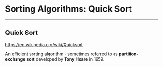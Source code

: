 # Sorting Algorithms: Quick Sort

---

## Quick Sort

<https://en.wikipedia.org/wiki/Quicksort>

An efficient sorting algorithm - sometimes referred to as **partition-exchange sort** developed by **Tony Hoare** in 1959.
